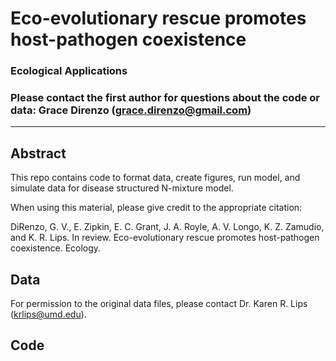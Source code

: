 # Eco-evolutionary rescue promotes host-pathogen coexistence

### Ecological Applications

### Please contact the first author for questions about the code or data: Grace Direnzo (grace.direnzo@gmail.com)
________________________________________________________________________________________________________________________________________

## Abstract
This repo contains code to format data, create figures, run model, and simulate data for disease structured N-mixture model.

When using this material, please give credit to the appropriate citation:

DiRenzo, G. V., E. Zipkin, E. C. Grant, J. A. Royle, A. V. Longo, K. Z. Zamudio, and K. R. Lips. In review. Eco-evolutionary rescue promotes host-pathogen coexistence. Ecology.

## Data
For permission to the original data files, please contact Dr. Karen R. Lips (krlips@umd.edu).

## Code

